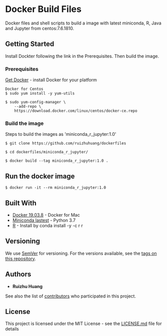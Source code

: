 # Docker Build Files

Docker files and shell scripts to build a image with latest miniconda, R, Java and Jupyter from centos:7.6.1810. 

## Getting Started

Install Dockter following the link in the Prerequisites. Then build the image.

### Prerequisites

[Get Docker](https://docs.docker.com/get-docker/) - install Docker for your platform
```
Docker for Centos
$ sudo yum install -y yum-utils

$ sudo yum-config-manager \
    --add-repo \
    https://download.docker.com/linux/centos/docker-ce.repo
```

### Build the image

Steps to build the images as 'miniconda_r_jupyter:1.0'

```
$ git clone https://github.com/ruizhuhuang/dockerfiles

$ cd dockerfiles/miniconda_r_jupyter/

$ docker build --tag miniconda_r_jupyter:1.0 .
```

## Run the docker image
```
$ docker run -it --rm miniconda_r_jupyter:1.0
```

## Built With

* [Docker 19.03.8](https://hub.docker.com/editions/community/docker-ce-desktop-mac/) - Docker for Mac
* [Miniconda lastest](https://repo.anaconda.com/miniconda/Miniconda3-latest-Linux-x86_64.sh) - Python 3.7
* [R](https://www.r-project.org/) - Install by conda install -y -c r r


## Versioning

We use [SemVer](http://semver.org/) for versioning. For the versions available, see the [tags on this repository](https://github.com/your/project/tags). 

## Authors

* **Ruizhu Huang** 

See also the list of [contributors](https://github.com/your/project/contributors) who participated in this project.

## License

This project is licensed under the MIT License - see the [LICENSE.md](LICENSE.md) file for details


